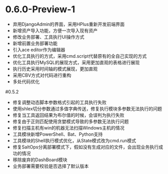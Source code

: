 # 0.6.0-Preview-1
* 弃用DjangoAdmin的界面，采用HPlus重新开发前端界面
* 新增资产导入功能，方便一次导入现有资产
* 修改业务部署、工具执行UI操作方式
* 新增前置业务部署功能
* 引入ace editor作为编辑器
* 优化工具执行的方式，采用cmd.script代替原有的全自己实现的方式
* 优化工具执行MySQL的展现方式，采用更加直观的表格进行展现
* 执行历史采用时间轴的模式展现，更加直观
* 采用CBV方式对代码进行重构
* 多处代码优化

#0.5.2

* 修复调整动态脚本参数格式引起的工具执行失败
* 使用shlex切分参数通过多值字典传送，修复执行模块多参数无法执行的问题
* 修复当工具返回结果为布尔值的时候，会误判为执行失败
* 修复由于正则匹配使用贪婪模式导致的多参数无法执行问题
* 修复扫描主机有win的机器无法扫描Windows主机的情况
* 工具模块新增PowerShell、Bat、Python支持
* 工具模块的Shell执行模式优化，从State模式改为cmd.run模式
* 修复SaltOps分离部署模式下，假如没有生成对应的文件，会出现业务执行成功的情况
* 移除废弃的DashBoard模块
* 业务部署需要校验是否选择了默认版本